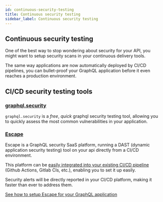```yaml
---
id: continuous-security-testing
title: Continuous security testing
sidebar_label: Continuous security testing
---
```


## Continuous security testing

One of the best way to stop wondering about security for your API, you might want to setup security scans in your continuous delivery tools.

The same way applications are now automatically deployed by CI/CD pipelines, you can bullet-proof your GraphQL application before it even reaches a production environment.

## CI/CD security testing tools

### [graphql.security](https://graphql.security/)

`graphql.security` is a *free*, *quick* graphql security testing tool, allowing you to quickly assess the most common vulnerabilities in your application.

### [Escape](https://escape.tech/)

Escape is a GraphQL security SaaS platform, running a DAST (dynamic application security testing) tool on your api directly from a CI/CD environment.

This platform can be [easily integrated into your existing CI/CD pipeline](https://escape.tech/docs/ci-cd/) (Github Actions, Gitlab CIs, etc.), enabling you to set it up easily.

Security alerts will be directly reported in your CI/CD platform, making it faster than ever to address them.

[See how to setup Escape for your GraphQL application](https://escape.tech/docs/introduction)